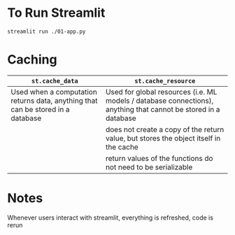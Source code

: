 # To Run Streamlit
```bash
streamlit run ./01-app.py
```

# Caching
| `st.cache_data` | `st.cache_resource` |
| --- | --- |
| Used when a computation returns data, anything that can be stored in a database | Used for global resources (i.e. ML models / database connections), anything that cannot be stored in a database |
|  | does not create a copy of the return value, but stores the object itself in the cache |
|  | return values of the functions do not need to be serializable |

# Notes
Whenever users interact with streamlit, everything is refreshed, code is rerun